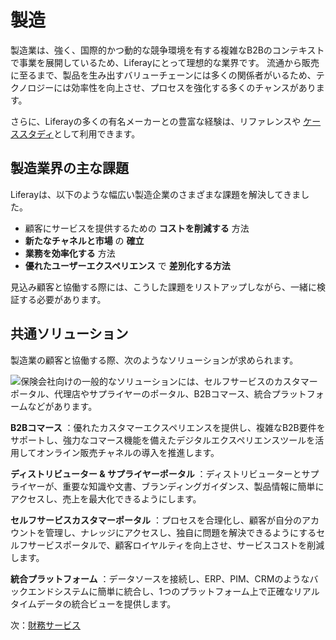 # 製造

製造業は、強く、国際的かつ動的な競争環境を有する複雑なB2Bのコンテキストで事業を展開しているため、Liferayにとって理想的な業界です。 流通から販売に至るまで、製品を生み出すバリューチェーンには多くの関係者がいるため、テクノロジーには効率性を向上させ、プロセスを強化する多くのチャンスがあります。

さらに、Liferayの多くの有名メーカーとの豊富な経験は、リファレンスや [ケーススタディ](https://www.liferay.com/resources/case-studies?industries=manufacturing)として利用できます。

## 製造業界の主な課題

Liferayは、以下のような幅広い製造企業のさまざまな課題を解決してきました。

* 顧客にサービスを提供するための **コストを削減する** 方法
* **新たなチャネルと市場** の **確立**
* **業務を効率化する** 方法
* **優れたユーザーエクスペリエンス** で **差別化する方法**

見込み顧客と協働する際には、こうした課題をリストアップしながら、一緒に検証する必要があります。

## 共通ソリューション

製造業の顧客と協働する際、次のようなソリューションが求められます。

![保険会社向けの一般的なソリューションには、セルフサービスのカスタマーポータル、代理店やサプライヤーのポータル、B2Bコマース、統合プラットフォームなどがあります。](./manufacturing/images/01.png)

**B2Bコマース** ：優れたカスタマーエクスペリエンスを提供し、複雑なB2B要件をサポートし、強力なコマース機能を備えたデジタルエクスペリエンスツールを活用してオンライン販売チャネルの導入を推進します。

**ディストリビューター & サプライヤーポータル** ：ディストリビューターとサプライヤーが、重要な知識や文書、ブランディングガイダンス、製品情報に簡単にアクセスし、売上を最大化できるようにします。

**セルフサービスカスタマーポータル** ：プロセスを合理化し、顧客が自分のアカウントを管理し、ナレッジにアクセスし、独自に問題を解決できるようにするセルフサービスポータルで、顧客ロイヤルティを向上させ、サービスコストを削減します。

**統合プラットフォーム** ：データソースを接続し、ERP、PIM、CRMのようなバックエンドシステムに簡単に統合し、1つのプラットフォーム上で正確なリアルタイムデータの統合ビューを提供します。

次：[財務サービス](./financial-services.md)
